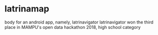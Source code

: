 # latrinamap
body for an android app, namely, latrinavigator
latrinavigator won the third place in MAMPU's open data hackathon 2018, high school category
